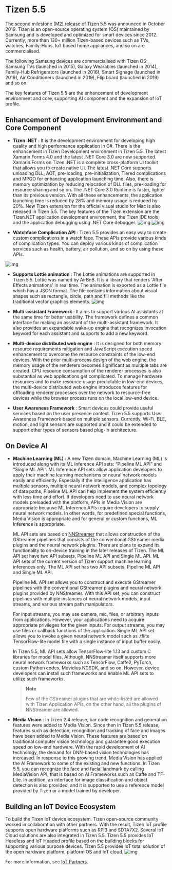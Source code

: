 # Tizen 5.5

[The second milestone (M2) release of Tizen 5.5](../../release-notes/tizen-5-5-m2.md) was announced in October 2019.
Tizen is an open-source operating system (OS) maintained by Samsung and is developed and optimized for smart devices since 2012.
Currently, more than 130+ million Tizen-based devices such as TVs, watches, Family-Hubs, IoT based home appliances, and so on are commercialised.

The following Samsung devices are commercialised with Tizen OS:
Samsung TVs (launched in 2015), Galaxy Wearables (launched in 2014), Family-Hub Refrigerators (launched in 2016), Smart Signage (launched in 2019), Air Conditioners (launched in 2019), Flip board (launched in 2019) and so on.

The key features of Tizen 5.5 are the enhancement of development environment and core, supporting AI component and the expansion of IoT profile.

## Enhancement of Development Environment and Core Component

- **Tizen .NET** :
It is the development environment for developing high quality and high performance application in C#. There is the enhancement in Tizen Development environment in Tizen 5.5.
The latest Xamarin.Forms 4.0 and the latest .NET Core 3.0 are now supported. Xamarin.Forms on Tizen .NET is a complete cross-platform UI toolkit that allows you to create native UI. The latest .NET Core supports unloading DLL, AOT, pre-loading, pre-initialization, Tiered complications and MPGO for enhancing application launching time. Also, there is memory optimization by reducing relocation of DLL files, pre-loading for resource sharing and so on. The .NET Core 3.0 Runtime is faster, lighter than its previous version. With all these enhancements, the application launching time is reduced by 28% and memory usage is reduced by 20%. New Tizen extension for the official visual studio for Mac is also released in Tizen 5.5. The key features of the Tizen extension are the Tizen.NET application development environment, the Tizen IDE tools, and the application debugging using .NET Core debugger.
  ![img](media/5.5_1_XamarinForms.png)
  ![img](media/5.5_2_VisualStudio.png)

- **Watchface Complication API** :
Tizen 5.5 provides an easy way to create custom complications in a watch face. These APIs provide various kinds of complication types. You can deploy various kinds of complication services such as health, battery, air pollution, and so on by using these APIs.

![img](media/5.5_3_Complication.png)

- **Supports Lottie animation** :
The Lottie animations are supported in Tizen 5.5. Lottie was named by AirBnB. It is a library that renders 'After Effects animations' in real time. The animation is exported as a Lottie file which has a JSON format. The file contains information about visual shapes such as rectangle, circle, path and fill methods like the traditional vector graphics elements.
![img](media/5.5_3_Lottie.png)

- **Multi-assistant Framework** :
It aims to support various AI assistants at the same time for better usability. The framework defines a common interface for making an assistant of the multi-assistant framework. It also provides an expandable wake-up engine that recognizes invocation keyword for each assistant and supports to add a new keyword.

- **Multi-device distributed web engine** :
It is designed for both memory resource requirements mitigation and JavaScript execution speed enhancement to overcome the resource constraints of the low-end devices. With the prior multi-process design of the web engine, the memory usage of the renderers becomes significant as multiple tabs are created. CPU resource consumption of the renderer processes is also substantial as web applications get complicated.
To manage hardware resources and to make resource usage predictable in low-end devices, the multi-device distributed web engine introduces features for offloading renderer processes over the network to resource-free devices while the browser process runs on the local low-end device.

- **User Awareness Framework** :
Smart devices could provide useful services based on the user presence context. Tizen 5.5 supports User Awareness Framework based on multiple sensors. Currently, Wi-Fi, BLE, motion, and light sensors are supported and it could be extended to support other types of sensors based plug-in architecture.

## On Device AI

- **Machine Learning (ML)** : A new Tizen domain, Machine Learning (ML) is introduced along with its ML Inference API sets: “Pipeline ML API” and “Single ML API”. ML Inference API sets allow application developers to apply their machine learning mechanisms or neural network models easily and efficiently. Especially if the intelligence application has multiple sensors, multiple neural network models, and complex topology of data paths, Pipeline ML API can help implement the system efficiently with less time and effort. If developers need to use neural network models preloaded with the platform, APIs in Media Vision are appropriate because ML Inference APIs require developers to supply neural network models. In other words, for predefined special functions, Media Vision is appropriate and for general or custom functions, ML Inference is appropriate.

  ML API sets are based on [NNStreamer](https://github.com/nnsuite/nnstreamer) that allows construction of the GStreamer pipelines that consists of the conventional GStreamer media plugins and the neural network plugins. There are plans to expand its functionality to on-device training in the later releases of Tizen. The ML API set have two API subsets, Pipeline ML API and Single ML API. ML API sets of the current version of Tizen support machine learning inferences only. The ML API set has two API subsets, Pipeline ML API and Single ML API.

  Pipeline ML API set allows you to construct and execute GStreamer pipelines with the conventional GStreamer plugins and neural network plugins provided by NNStreamer. With this API set, you can construct pipelines with multiple instances of neural network models, input streams, and various stream path manipulators.

  For input streams, you may use camera, mic, files, or arbitrary inputs from applications. However, your applications need to acquire appropriate privileges for the given inputs. For output streams, you may use files or callback functions of the application. Single ML API set allows you to invoke a given neural network model such as .tflite TensorFlow-lite model file with a single instance of input buffer easily.

  In Tizen 5.5, ML API sets allow TensorFlow-lite 1.13 and custom C libraries for model files. Although, NNStreamer itself supports more neural network frameworks such as TensorFlow, Caffe2, PyTorch, custom Python codes, Movidius NCSDK, and so on. However, device developers can install such frameworks and enable ML API sets to utilize such frameworks.

  > **Note**
  >
  > Few of the GStreamer plugins that are white-listed are allowed with Tizen Application APIs, on the other hand, all the plugins of NNStreamer are allowed.

- **Media Vision** :
In Tizen 2.4 release, bar code recognition and generation features were added to Media Vision. Since then in Tizen 5.5 release, features such as detection, recognition and tracking of face and images have been added to Media Vision. These features are based on traditional computer vision technology and guarantee good execution speed on low-end hardware. With the rapid development of AI technology, the demand for DNN-based vision technologies has increased. In response to this growing trend, Media Vision has applied the AI Framework to some of the existing and new functions.
In Tizen 5.5, you can recognize the face and facial landmark by calling MediaVision API, that is based on AI Frameworks such as Caffe and TF-Lite. In addition, an interface for image classification and object detection is also provided, and it is supported to use a reference model provided by Tizen or a model trained by developer.

## Building an IoT Device Ecosystem

To build the Tizen IoT device ecosystem. Tizen open-source community worked in collaboration with other partners. With the result, Tizen IoT profile supports open hardware platforms such as RPI3 and SDTA7X2.
Several IoT Cloud solutions are also integrated in Tizen 5.5. Tizen 5.5 provides IoT Headless and IoT Headed profile based on the building blocks for supporting various purpose devices.
Tizen 5.5 provides IoT total solution of the open hardware platform, platform OS and IoT cloud.
![img](media/5.5_4_IoT.png)

For more information, see [IoT Partners](https://docs.tizen.org/iot/iot-partners/).
